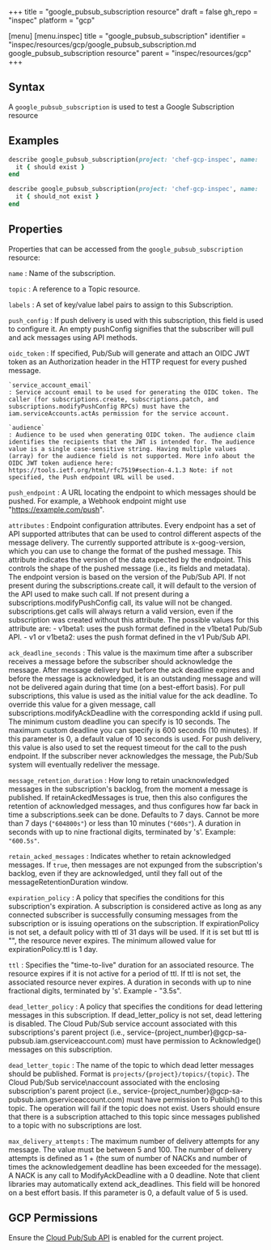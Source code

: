 +++
title = "google_pubsub_subscription resource"
draft = false
gh_repo = "inspec"
platform = "gcp"

[menu]
  [menu.inspec]
    title = "google_pubsub_subscription"
    identifier = "inspec/resources/gcp/google_pubsub_subscription.md google_pubsub_subscription resource"
    parent = "inspec/resources/gcp"
+++

## Syntax

A `google_pubsub_subscription` is used to test a Google Subscription resource

## Examples

```ruby
describe google_pubsub_subscription(project: 'chef-gcp-inspec', name: 'inspec-gcp-subscription') do
  it { should exist }
end

describe google_pubsub_subscription(project: 'chef-gcp-inspec', name: 'nonexistent') do
  it { should_not exist }
end
```

## Properties

Properties that can be accessed from the `google_pubsub_subscription` resource:

`name`
: Name of the subscription.

`topic`
: A reference to a Topic resource.

`labels`
: A set of key/value label pairs to assign to this Subscription.

`push_config`
: If push delivery is used with this subscription, this field is used to configure it. An empty pushConfig signifies that the subscriber will pull and ack messages using API methods.

  `oidc_token`
  : If specified, Pub/Sub will generate and attach an OIDC JWT token as an Authorization header in the HTTP request for every pushed message.

    `service_account_email`
    : Service account email to be used for generating the OIDC token. The caller (for subscriptions.create, subscriptions.patch, and subscriptions.modifyPushConfig RPCs) must have the iam.serviceAccounts.actAs permission for the service account.

    `audience`
    : Audience to be used when generating OIDC token. The audience claim identifies the recipients that the JWT is intended for. The audience value is a single case-sensitive string. Having multiple values (array) for the audience field is not supported. More info about the OIDC JWT token audience here: https://tools.ietf.org/html/rfc7519#section-4.1.3 Note: if not specified, the Push endpoint URL will be used.

  `push_endpoint`
  : A URL locating the endpoint to which messages should be pushed. For example, a Webhook endpoint might use "https://example.com/push".

  `attributes`
  : Endpoint configuration attributes.  Every endpoint has a set of API supported attributes that can be used to control different aspects of the message delivery.  The currently supported attribute is x-goog-version, which you can use to change the format of the pushed message. This attribute indicates the version of the data expected by the endpoint. This controls the shape of the pushed message (i.e., its fields and metadata). The endpoint version is based on the version of the Pub/Sub API.  If not present during the subscriptions.create call, it will default to the version of the API used to make such call. If not present during a subscriptions.modifyPushConfig call, its value will not be changed. subscriptions.get calls will always return a valid version, even if the subscription was created without this attribute.  The possible values for this attribute are:  - v1beta1: uses the push format defined in the v1beta1 Pub/Sub API. - v1 or v1beta2: uses the push format defined in the v1 Pub/Sub API.

`ack_deadline_seconds`
: This value is the maximum time after a subscriber receives a message before the subscriber should acknowledge the message. After message delivery but before the ack deadline expires and before the message is acknowledged, it is an outstanding message and will not be delivered again during that time (on a best-effort basis). For pull subscriptions, this value is used as the initial value for the ack deadline. To override this value for a given message, call subscriptions.modifyAckDeadline with the corresponding ackId if using pull. The minimum custom deadline you can specify is 10 seconds. The maximum custom deadline you can specify is 600 seconds (10 minutes). If this parameter is 0, a default value of 10 seconds is used. For push delivery, this value is also used to set the request timeout for the call to the push endpoint. If the subscriber never acknowledges the message, the Pub/Sub system will eventually redeliver the message.

`message_retention_duration`
: How long to retain unacknowledged messages in the subscription's backlog, from the moment a message is published. If retainAckedMessages is true, then this also configures the retention of acknowledged messages, and thus configures how far back in time a subscriptions.seek can be done. Defaults to 7 days. Cannot be more than 7 days (`"604800s"`) or less than 10 minutes (`"600s"`). A duration in seconds with up to nine fractional digits, terminated by 's'. Example: `"600.5s"`.

`retain_acked_messages`
: Indicates whether to retain acknowledged messages. If `true`, then messages are not expunged from the subscription's backlog, even if they are acknowledged, until they fall out of the messageRetentionDuration window.

`expiration_policy`
: A policy that specifies the conditions for this subscription's expiration. A subscription is considered active as long as any connected subscriber is successfully consuming messages from the subscription or is issuing operations on the subscription. If expirationPolicy is not set, a default policy with ttl of 31 days will be used. If it is set but ttl is "", the resource never expires. The minimum allowed value for expirationPolicy.ttl is 1 day.

  `ttl`
  : Specifies the "time-to-live" duration for an associated resource. The resource expires if it is not active for a period of ttl. If ttl is not set, the associated resource never expires. A duration in seconds with up to nine fractional digits, terminated by 's'. Example - "3.5s".

`dead_letter_policy`
: A policy that specifies the conditions for dead lettering messages in this subscription. If dead_letter_policy is not set, dead lettering is disabled. The Cloud Pub/Sub service account associated with this subscriptions's parent project (i.e., service-{project_number}@gcp-sa-pubsub.iam.gserviceaccount.com) must have permission to Acknowledge() messages on this subscription.

  `dead_letter_topic`
  : The name of the topic to which dead letter messages should be published. Format is `projects/{project}/topics/{topic}`.  The Cloud Pub/Sub service\naccount associated with the enclosing subscription's parent project (i.e.,  service-{project_number}@gcp-sa-pubsub.iam.gserviceaccount.com) must have permission to Publish() to this topic.  The operation will fail if the topic does not exist. Users should ensure that there is a subscription attached to this topic since messages published to a topic with no subscriptions are lost.

  `max_delivery_attempts`
  : The maximum number of delivery attempts for any message. The value must be between 5 and 100.  The number of delivery attempts is defined as 1 + (the sum of number of  NACKs and number of times the acknowledgement deadline has been exceeded for the message).  A NACK is any call to ModifyAckDeadline with a 0 deadline. Note that client libraries may automatically extend ack_deadlines.  This field will be honored on a best effort basis.  If this parameter is 0, a default value of 5 is used.

## GCP Permissions

Ensure the [Cloud Pub/Sub API](https://console.cloud.google.com/apis/library/pubsub.googleapis.com/) is enabled for the current project.
